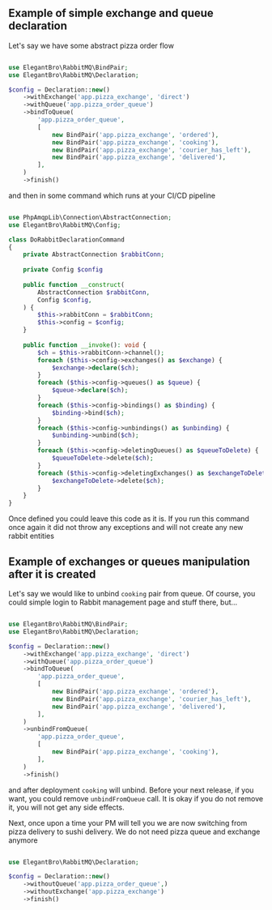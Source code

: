 ## Example of simple exchange and queue declaration

Let's say we have some abstract pizza order flow

```php

use ElegantBro\RabbitMQ\BindPair;
use ElegantBro\RabbitMQ\Declaration;

$config = Declaration::new()
    ->withExchange('app.pizza_exchange', 'direct')
    ->withQueue('app.pizza_order_queue')
    ->bindToQueue(
        'app.pizza_order_queue',
        [
            new BindPair('app.pizza_exchange', 'ordered'),
            new BindPair('app.pizza_exchange', 'cooking'),
            new BindPair('app.pizza_exchange', 'courier_has_left'),
            new BindPair('app.pizza_exchange', 'delivered'),
        ],
    )
    ->finish()
```

and then in some command which runs at your CI/CD pipeline 
```php

use PhpAmqpLib\Connection\AbstractConnection;
use ElegantBro\RabbitMQ\Config;

class DoRabbitDeclarationCommand
{
    private AbstractConnection $rabbitConn;
    
    private Config $config
       
    public function __construct(
        AbstractConnection $rabbitConn,
        Config $config,
    ) {
        $this->rabbitConn = $rabbitConn;
        $this->config = $config;
    }
    
    public function __invoke(): void {
        $ch = $this->rabbitConn->channel();
        foreach ($this->config->exchanges() as $exchange) {
            $exchange->declare($ch);
        }
        foreach ($this->config->queues() as $queue) {
            $queue->declare($ch);
        }
        foreach ($this->config->bindings() as $binding) {
            $binding->bind($ch);
        }
        foreach ($this->config->unbindings() as $unbinding) {
            $unbinding->unbind($ch);
        }
        foreach ($this->config->deletingQueues() as $queueToDelete) {
            $queueToDelete->delete($ch);
        }
        foreach ($this->config->deletingExchanges() as $exchangeToDelete) {
            $exchangeToDelete->delete($ch);
        }
    }
}
```

Once defined you could leave this code as it is. If you run this command once again it did not throw any exceptions and will not create any new rabbit entities

## Example of exchanges or queues manipulation after it is created

Let's say we would like to unbind `cooking` pair from queue. Of course, you could simple login to Rabbit management page and stuff there, but...

```php

use ElegantBro\RabbitMQ\BindPair;
use ElegantBro\RabbitMQ\Declaration;

$config = Declaration::new()
    ->withExchange('app.pizza_exchange', 'direct')
    ->withQueue('app.pizza_order_queue')
    ->bindToQueue(
        'app.pizza_order_queue',
        [
            new BindPair('app.pizza_exchange', 'ordered'),
            new BindPair('app.pizza_exchange', 'courier_has_left'),
            new BindPair('app.pizza_exchange', 'delivered'),
        ],
    )
    ->unbindFromQueue(
        'app.pizza_order_queue',
        [
            new BindPair('app.pizza_exchange', 'cooking'),
        ],
    )    
    ->finish()
```

and after deployment `cooking` will unbind. Before your next release, if you want, you could remove `unbindFromQueue` call. It is okay if you do not remove it, you will not get any side effects.

Next, once upon a time your PM will tell you we are now switching from pizza delivery to sushi delivery. We do not need pizza queue and exchange anymore

```php

use ElegantBro\RabbitMQ\Declaration;

$config = Declaration::new()
    ->withoutQueue('app.pizza_order_queue',)
    ->withoutExchange('app.pizza_exchange')    
    ->finish()
```